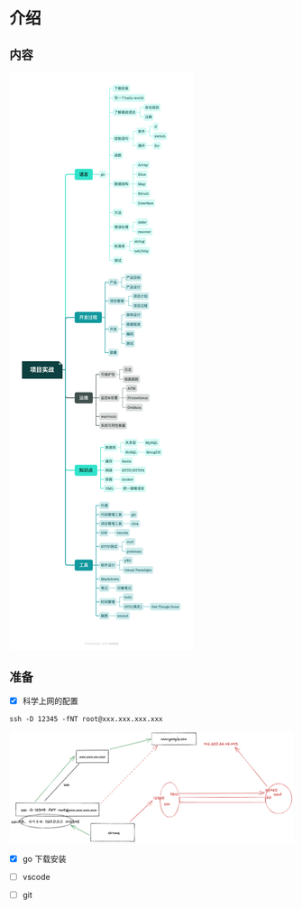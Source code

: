 # 介绍

## 内容

![项目实战](项目实战.png)

## 准备

- [x] 科学上网的配置

```
ssh -D 12345 -fNT root@xxx.xxx.xxx.xxx
```

![科学上网](科学上网.png)

- [x] go 下载安装
- [ ] vscode
- [ ] git

